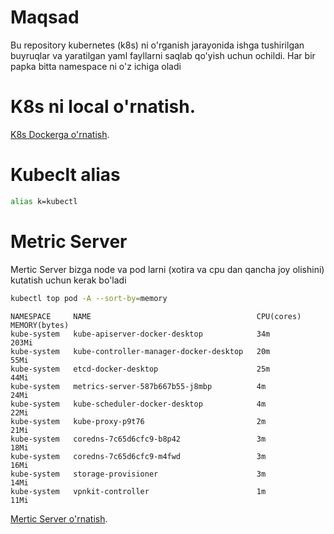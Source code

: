 # Maqsad 
Bu repository kubernetes (k8s) ni o'rganish jarayonida ishga tushirilgan buyruqlar va yaratilgan yaml fayllarni saqlab qo'yish uchun ochildi. 
Har bir papka bitta namespace ni o'z ichiga oladi 

# K8s ni local o'rnatish.
[K8s Dockerga o'rnatish](Docker-K8s.md).

# Kubeclt alias
```bash
alias k=kubectl
```

# Metric Server
Mertic Server bizga node va pod larni (xotira va cpu dan qancha joy olishini) kutatish uchun kerak bo'ladi

```bash
kubectl top pod -A --sort-by=memory
```
```
NAMESPACE     NAME                                     CPU(cores)   MEMORY(bytes)   
kube-system   kube-apiserver-docker-desktop            34m          203Mi           
kube-system   kube-controller-manager-docker-desktop   20m          55Mi            
kube-system   etcd-docker-desktop                      25m          44Mi            
kube-system   metrics-server-587b667b55-j8mbp          4m           24Mi            
kube-system   kube-scheduler-docker-desktop            4m           22Mi            
kube-system   kube-proxy-p9t76                         2m           21Mi            
kube-system   coredns-7c65d6cfc9-b8p42                 3m           18Mi            
kube-system   coredns-7c65d6cfc9-m4fwd                 3m           16Mi            
kube-system   storage-provisioner                      3m           14Mi            
kube-system   vpnkit-controller                        1m           11Mi   
```
[Mertic Server o'rnatish](kube-system/Mertic-Server.md).
